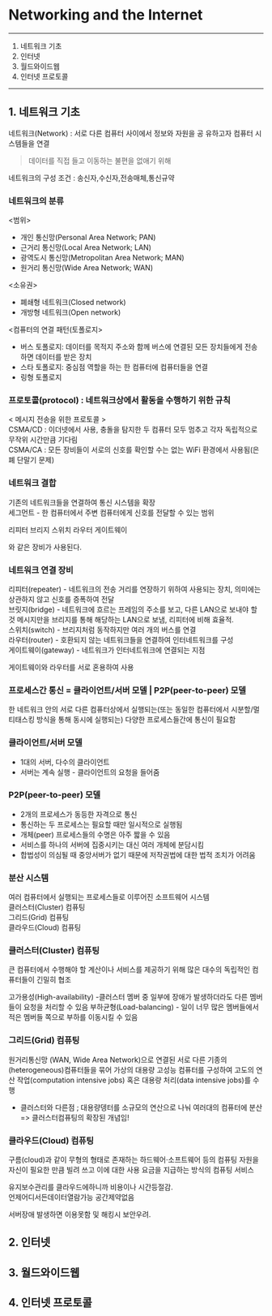# Networking and the Internet

---
1. 네트워크 기초
2. 인터넷
3. 월드와이드웹
4. 인터넷 프로토콜
---

## 1. 네트워크 기초
네트워크(Network) : 서로 다른 컴퓨터 사이에서 정보와 자원을 공
유하고자 컴퓨터 시스템들을 연결  
 > 데이터를 직접 들고 이동하는 불편을 없애기 위해

네트워크의 구성 조건 :   송신자,수신자,전송매체,통신규약 

### 네트워크의 분류
<범위>
- 개인 통신망(Personal Area Network; PAN)
- 근거리 통신망(Local Area Network; LAN)
- 광역도시 통신망(Metropolitan Area Network; MAN)
- 원거리 통신망(Wide Area Network; WAN)

<소유권>  
- 폐쇄형 네트워크(Closed network)
- 개방형 네트워크(Open network)

<컴퓨터의 연결 패턴(토폴로지>  
- 버스 토폴로지: 데이터를 목적지 주소와 함께 버스에 연결된 모든 장치들에게 전송하면 데이터를 받은 장치
- 스타 토폴로지: 중심점 역할을 하는 한 컴퓨터에 컴퓨터들을 연결
- 링형 토폴로지

### 프로토콜(protocol) : 네트워크상에서 활동을 수행하기 위한 규칙
< 메시지 전송을 위한 프로토콜 >  
CSMA/CD : 이더넷에서 사용, 충돌을 탐지한 두 컴퓨터 모두 멈추고 각자 독립적으로 무작위 시간만큼 기다림  
CSMA/CA : 모든 장비들이 서로의 신호를 확인할 수는 없는 WiFi 환경에서 사용됨(은폐 단말기 문제)    

### 네트워크 결합  
기존의 네트워크들을 연결하여 통신 시스템을 확장  
세그먼트 - 한 컴퓨터에서 주변 컴퓨터에게 신호를 전달할 수 있는 범위  

리피터
브리지
스위치
라우터
게이트웨이

와 같은 장비가 사용된다.   

### 네트워크 연결 장비
리피터(repeater) - 네트워크의 전송 거리를 연장하기 위하여 사용되는 장치, 의미에는 상관하지 않고 신호를 증폭하여 전달  
브릿지(bridge) - 네트워크에 흐르는 프레임의 주소를 보고, 다른 LAN으로 보내야 할 것 메시지만을 브리지를 통해 해당하는 LAN으로 보냄, 리피터에 비해 효율적.  
스위치(switch) - 브리지처럼 동작하지만 여러 개의 버스를 연결   
라우터(router) - 호환되지 않는 네트워크들을 연결하여 인터네트워크를 구성  
게이트웨이(gateway) - 네트워크가 인터네트워크에 연결되는 지점  

 게이트웨이와 라우터를 서로 혼용하여 사용

### 프로세스간 통신  = 클라이언트/서버 모델 | P2P(peer-to-peer) 모델
한 네트워크 안의 서로 다른 컴퓨터상에서 실행되는(또는 동일한 컴퓨터에서 시분할/멀티태스킹 방식을 통해 동시에 실행되는) 다양한 프로세스들간에 통신이 필요함
### 클라이언트/서버 모델 
- 1대의 서버, 다수의 클라이언트
- 서버는 계속 실행 - 클라이언트의 요청을 들어줌

### P2P(peer-to-peer) 모델
- 2개의 프로세스가 동등한 자격으로 통신
- 통신하는 두 프로세스는 필요할 때만 일시적으로 실행됨
- 개체(peer) 프로세스들의 수명은 아주 짧을 수 있음
- 서비스를 하나의 서버에 집중시키는 대신 여러 개체에 분담시킴
- 합법성이 의심될 때 중앙서버가 없기 때문에 저작권법에 대한 법적 조치가 어려움

### 분산 시스템
여러 컴퓨터에서 실행되는 프로세스들로 이루어진 소프트웨어 시스템  
클러스터(Cluster) 컴퓨팅  
그리드(Grid) 컴퓨팅  
클라우드(Cloud) 컴퓨팅  


### 클러스터(Cluster) 컴퓨팅
큰 컴퓨터에서 수행해야 할 계산이나 서비스를 제공하기 위해 많은 대수의 독립적인 컴퓨터들이 긴밀히 협조  

고가용성(High-availability) -클러스터 멤버 중 일부에 장애가 발생하더라도 다른 멤버들이 요청을 처리할 수 있음
부하균형(Load-balancing) - 일이 너무 많은 멤버들에서 적은 멤버들 쪽으로 부하를 이동시킬 수 있음


### 그리드(Grid) 컴퓨팅
원거리통신망 (WAN, Wide Area Network)으로 연결된 서로 다른 기종의 (heterogeneous)컴퓨터들을 묶어 가상의 대용량 고성능 컴퓨터를 구성하여 고도의 연산 작업(computation intensive jobs) 혹은 대용량 처리(data intensive jobs)를 수행  

* 클러스터와 다른점 ;  대용량뎅터를 소규모의 연산으로 나눠 여러대의 컴퓨터에 분산 => 클러스터컴퓨팅의 확장된 개념임!

### 클라우드(Cloud) 컴퓨팅
구름(cloud)과 같이 무형의 형태로 존재하는 하드웨어·소프트웨어 등의 컴퓨팅 자원을 자신이 필요한 만큼 빌려 쓰고 이에 대한 사용 요금을 지급하는 방식의 컴퓨팅 서비스  

유지보수관리를 클라우드에하니까 비용이나 시간등절감.  
언제어디서든데이터열람가능 공간제약없음  

서버장애 발생하면 이용못함 및 해킹시 보안우려.  

 
## 2. 인터넷
## 3. 월드와이드웹
## 4. 인터넷 프로토콜 